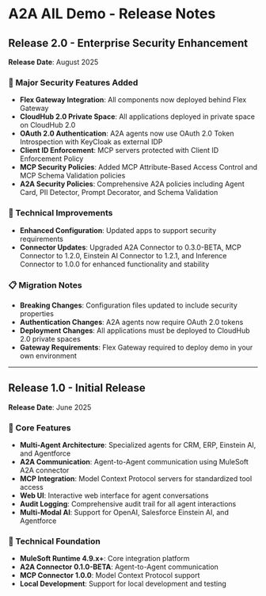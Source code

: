 # A2A AIL Demo - Release Notes

## Release 2.0 - Enterprise Security Enhancement
**Release Date**: August 2025

### 🚀 Major Security Features Added
- **Flex Gateway Integration**: All components now deployed behind Flex Gateway
- **CloudHub 2.0 Private Space**: All applications deployed in private space on CloudHub 2.0
- **OAuth 2.0 Authentication**: A2A agents now use OAuth 2.0 Token Introspection with KeyCloak as external IDP
- **Client ID Enforcement**: MCP servers protected with Client ID Enforcement Policy
- **MCP Security Policies**: Added MCP Attribute-Based Access Control and MCP Schema Validation policies
- **A2A Security Policies**: Comprehensive A2A policies including Agent Card, PII Detector, Prompt Decorator, and Schema Validation

### 🔧 Technical Improvements
- **Enhanced Configuration**: Updated apps to support security requirements
- **Connector Updates**: Upgraded A2A Connector to 0.3.0-BETA, MCP Connector to 1.2.0, Einstein AI Connector to 1.2.1, and Inference Connector to 1.0.0 for enhanced functionality and stability

### 📋 Migration Notes
- **Breaking Changes**: Configuration files updated to include security properties
- **Authentication Changes**: A2A agents now require OAuth 2.0 tokens
- **Deployment Changes**: All applications must be deployed to CloudHub 2.0 private spaces
- **Gateway Requirements**: Flex Gateway required to deploy demo in your own environment

---

## Release 1.0 - Initial Release
**Release Date**: June 2025

### 🎯 Core Features
- **Multi-Agent Architecture**: Specialized agents for CRM, ERP, Einstein AI, and Agentforce
- **A2A Communication**: Agent-to-Agent communication using MuleSoft A2A connector
- **MCP Integration**: Model Context Protocol servers for standardized tool access
- **Web UI**: Interactive web interface for agent conversations
- **Audit Logging**: Comprehensive audit trail for all agent interactions
- **Multi-Modal AI**: Support for OpenAI, Salesforce Einstein AI, and Agentforce

### 🔧 Technical Foundation
- **MuleSoft Runtime 4.9.x+**: Core integration platform
- **A2A Connector 0.1.0-BETA**: Agent-to-Agent communication
- **MCP Connector 1.0.0**: Model Context Protocol support
- **Local Development**: Support for local development and testing

